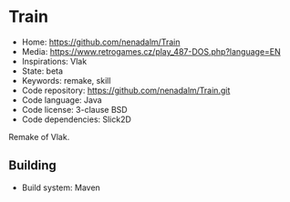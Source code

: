# Train

- Home: https://github.com/nenadalm/Train
- Media: https://www.retrogames.cz/play_487-DOS.php?language=EN
- Inspirations: Vlak
- State: beta
- Keywords: remake, skill
- Code repository: https://github.com/nenadalm/Train.git
- Code language: Java
- Code license: 3-clause BSD
- Code dependencies: Slick2D

Remake of Vlak.

## Building

- Build system: Maven
